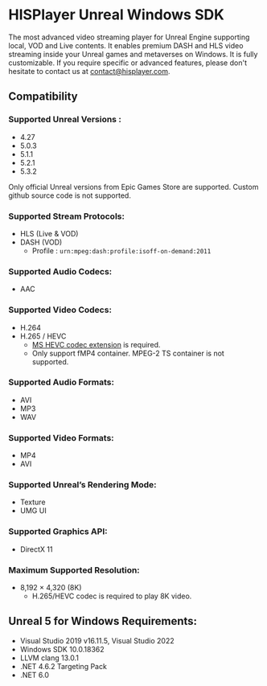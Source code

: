 # HISPlayer Unreal Windows SDK
The most advanced video streaming player for Unreal Engine supporting local, VOD and Live contents. It enables premium DASH and HLS video streaming inside your Unreal games and metaverses on Windows.
It is fully customizable. If you require specific or advanced features, please don't hesitate to contact us at [contact@hisplayer.com](mailto:contact@hisplayer.com).


## Compatibility
### Supported Unreal Versions : 
  * 4.27
  * 5.0.3
  * 5.1.1
  * 5.2.1
  * 5.3.2

Only official Unreal versions from Epic Games Store are supported. Custom github source code is not supported.

### Supported Stream Protocols: 
  * HLS (Live & VOD)
  * DASH (VOD)
    * Profile : `urn:mpeg:dash:profile:isoff-on-demand:2011`

### Supported Audio Codecs:
  * AAC

### Supported Video Codecs:
  * H.264
  * H.265 / HEVC
    * [MS HEVC codec extension](https://apps.microsoft.com/store/detail/hevc-video-extensions/9NMZLZ57R3T7) is required.
    * Only support fMP4 container. MPEG-2 TS container is not supported.

### Supported Audio Formats:
  * AVI
  * MP3
  * WAV

### Supported Video Formats:
  * MP4
  * AVI

### Supported Unreal’s Rendering Mode: 
  * Texture
  * UMG UI

### Supported Graphics API:
  * DirectX 11

### Maximum Supported Resolution:
  * 8,192 × 4,320 (8K)
    * H.265/HEVC codec is required to play 8K video.

## Unreal 5 for Windows Requirements:
  * Visual Studio 2019 v16.11.5, Visual Studio 2022
  * Windows SDK 10.0.18362
  * LLVM clang 13.0.1
  * .NET 4.6.2 Targeting Pack
  * .NET 6.0
